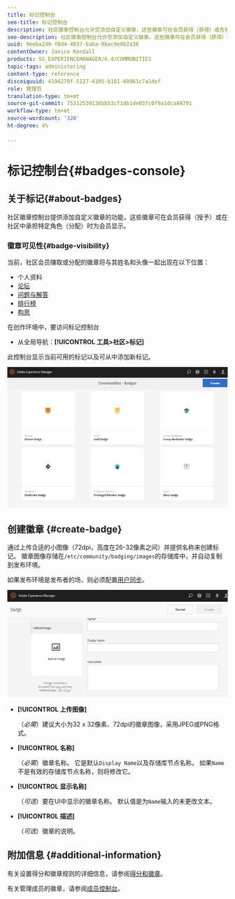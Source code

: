 ```yaml
---
title: 标记控制台
seo-title: 标记控制台
description: 社区徽章控制台允许您添加自定义徽章，这些徽章可在会员获得（获得）或在社区中承担特定角色（分配）时为会员显示
seo-description: 社区徽章控制台允许您添加自定义徽章，这些徽章可在会员获得（获得）或在社区中承担特定角色（分配）时为会员显示
uuid: 9eeba240-f0d4-4937-baba-8bac0e0b2a36
contentOwner: Janice Kendall
products: SG_EXPERIENCEMANAGER/6.4/COMMUNITIES
topic-tags: administering
content-type: reference
discoiquuid: 4194278f-5127-4105-b181-60961c7a1def
role: 管理员
translation-type: tm+mt
source-git-commit: 75312539136bb53cf1db1de03fc0f9a1dca49791
workflow-type: tm+mt
source-wordcount: '320'
ht-degree: 4%

---
```



# 标记控制台{#badges-console}

## 关于标记{#about-badges}

社区徽章控制台提供添加自定义徽章的功能，这些徽章可在会员获得（授予）或在社区中承担特定角色（分配）时为会员显示。

### 徽章可见性{#badge-visibility}

当前，社区会员赚取或分配的徽章将与其姓名和头像一起出现在以下位置：

* 个人资料
* [论坛](forum.md)
* [问题与解答](working-with-qna.md)
* [排行榜](enabling-leaderboard.md)
* [构思](ideation-feature.md)

在创作环境中，要访问标记控制台

* 从全局导航：**[!UICONTROL 工具>社区>标记]**

此控制台显示当前可用的标记以及可从中添加新标记。

![chlimage_1-242](assets/chlimage_1-242.png)

## 创建徽章 {#create-badge}

通过上传合适的小图像（72dpi，高度在26-32像素之间）并提供名称来创建标记。 徽章图像存储在`/etc/community/badging/images`的存储库中，并自动复制到发布环境。

如果发布环境是发布者的场，则必须配置[用户同步](sync.md)。

![chlimage_1-243](assets/chlimage_1-243.png)

* **[!UICONTROL 上传图像]**

   （*必需*）建议大小为32 x 32像素、72dpi的徽章图像，采用JPEG或PNG格式。

* **[!UICONTROL 名称]**

   （*必需*）徽章名称。 它是默认`Display Name`以及存储库节点名称。 如果`Name`不是有效的存储库节点名称，则将修改它。

* **[!UICONTROL 显示名称]**

   （*可选*）要在UI中显示的徽章名称。 默认值是为`Name`输入的未更改文本。

* **[!UICONTROL 描述]**

   （*可选*）徽章的说明。

## 附加信息 {#additional-information}

有关设置得分和徽章规则的详细信息，请参阅[得分和徽章](implementing-scoring.md)。

有关管理成员的徽章，请参阅[成员控制台](members.md)。
